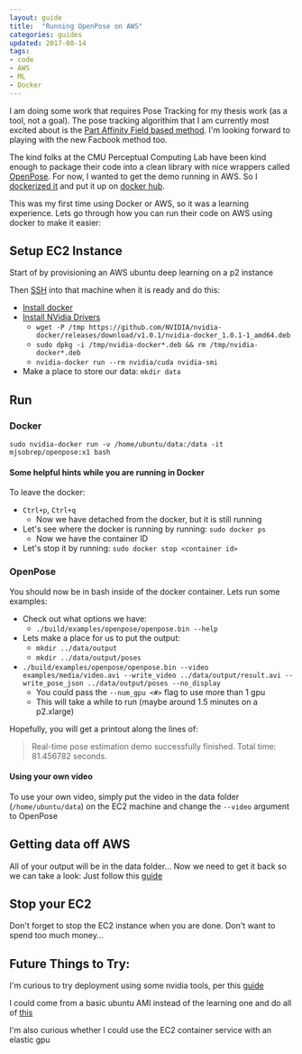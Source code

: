 ```yaml
---
layout: guide
title:  "Running OpenPose on AWS"
categories: guides
updated: 2017-08-14
tags:
- code
- AWS
- ML
- Docker
---
```


I am doing some work that requires Pose Tracking for my thesis work (as a tool, not a goal). The pose tracking algorithim that I am currently most excited about is the [Part Affinity Field based method](https://arxiv.org/pdf/1611.08050.pdf). I'm looking forward to playing with the new Facbook method too. 

The kind folks at the CMU Perceptual Computing Lab have been kind enough to package their code into a clean library with nice wrappers called [OpenPose](https://github.com/CMU-Perceptual-Computing-Lab/openpose). For now, I wanted to get the demo running in AWS. So I [dockerized it](https://github.com/mjsobrep/DockerFiles-public/blob/master/openpose/Dockerfile) and put it up on [docker hub](https://hub.docker.com/r/mjsobrep/openpose/).

This was my first time using Docker or AWS, so it was a learning experience. Lets go through how you can run their code on AWS using docker to make it easier:

## Setup EC2 Instance
Start of by provisioning an AWS ubuntu deep learning on a p2 instance

Then [SSH](http://docs.aws.amazon.com/AWSEC2/latest/UserGuide/putty.html) into that machine when it is ready and do this:

- [Install docker](https://docs.docker.com/engine/installation/linux/ubuntu/)
- [Install NVidia Drivers](https://github.com/NVIDIA/nvidia-docker)
  - `wget -P /tmp https://github.com/NVIDIA/nvidia-docker/releases/download/v1.0.1/nvidia-docker_1.0.1-1_amd64.deb`
  -	`sudo dpkg -i /tmp/nvidia-docker*.deb && rm /tmp/nvidia-docker*.deb`
  - `nvidia-docker run --rm nvidia/cuda nvidia-smi`
- Make a place to store our data: `mkdir data`

## Run

### Docker
`sudo nvidia-docker run -v /home/ubuntu/data:/data -it mjsobrep/openpose:x1 bash`

#### Some helpful hints while you are running in Docker
To leave the docker:
- `Ctrl+p`, `Ctrl+q`
  - Now we have detached from the docker, but it is still running
- Let's see where the docker is running by running: `sudo docker ps`
  - Now we have the container ID
- Let's stop it by running: `sudo docker stop <container id>`

### OpenPose
You should now be in bash inside of the docker container. Lets run some examples:
- Check out what options we have:
  - `./build/examples/openpose/openpose.bin --help`
- Lets make a place for us to put the output:
  - `mkdir ../data/output`
  -	`mkdir ../data/output/poses`
- `./build/examples/openpose/openpose.bin --video examples/media/video.avi --write_video ../data/output/result.avi --write_pose_json ../data/output/poses --no_display`
  - You could pass the `--num_gpu <#>` flag to use more than 1 gpu
  - This will take a while to run (maybe around 1.5 minutes on a p2.xlarge)

Hopefully, you will get a printout along the lines of: 
> Real-time pose estimation demo successfully finished. Total time: 81.456782 seconds.

#### Using your own video
To use your own video, simply put the video in the data folder (`/home/ubuntu/data`) on the EC2 machine and change the `--video` argument to OpenPose

## Getting data off AWS
All of your output will be in the data folder... Now we need to get it back so we can take a look:
Just follow this [guide](http://docs.aws.amazon.com/AWSEC2/latest/UserGuide/putty.html)

## Stop your EC2
Don't forget to stop the EC2 instance when you are done. Don't want to spend too much money...

## Future Things to Try:
I'm curious to try deployment using some nvidia tools, per this [guide](https://github.com/NVIDIA/nvidia-docker/wiki/Deploy-on-Amazon-EC2)

I could come from a basic ubuntu AMI instead of the learning one and do all of [this]( http://www.cs.stevens.edu/~kbatsos/awscudasetup.html)

I'm also curious whether I could use the EC2 container service with an elastic gpu

